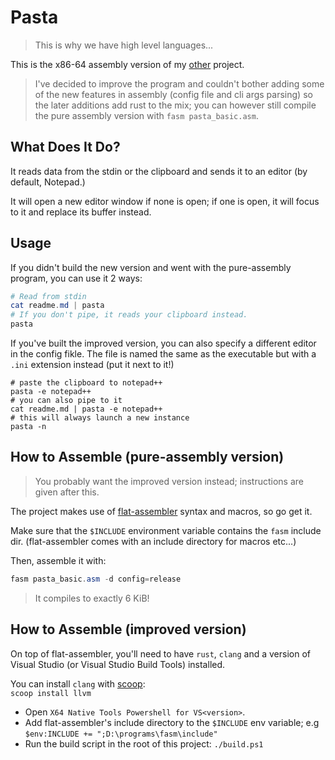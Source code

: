 # Pasta
> This is why we have high level languages...

This is the x86-64 assembly version of my [other](https://github.com/insomnimus/pasta) project.

> I've decided to improve the program and couldn't bother adding some of the new features in assembly (config file and cli args parsing) so the later additions add rust to the mix; you can however still compile the pure assembly version with `fasm pasta_basic.asm`.

## What Does It Do?
It reads data from the stdin  or the clipboard and sends it to an editor (by default, Notepad.)

It will open a new editor window if none is open; if one is open, it will focus to it and replace its buffer instead.

## Usage
If you didn't build the new version and went with the pure-assembly program, you can use it 2 ways:

```powershell
# Read from stdin
cat readme.md | pasta
# If you don't pipe, it reads your clipboard instead.
pasta
```

If you've built the improved version, you can also specify a different editor in the config fikle.
The file is named the same as the executable but with a `.ini` extension instead (put it next to it!)

```
# paste the clipboard to notepad++
pasta -e notepad++
# you can also pipe to it
cat readme.md | pasta -e notepad++
# this will always launch a new instance
pasta -n
```

## How to Assemble (pure-assembly version)
> You probably want the improved version instead; instructions are given after this.

The project makes use of [flat-assembler](https://flatassembler.net) syntax and macros, so go get it.

Make sure that the `$INCLUDE` environment variable contains the `fasm` include dir.
(flat-assembler comes with an include directory for macros etc...)

Then, assemble it with:

```powershell
fasm pasta_basic.asm -d config=release
```

> It compiles to exactly 6 KiB!

## How to Assemble (improved version)
On top of flat-assembler, you'll need to have `rust`, `clang` and a version of Visual Studio (or Visual Studio Build Tools) installed.

You can install `clang` with [scoop](https://github.com/ScoopInstaller/scoop):\
`scoop install llvm`

- Open `X64 Native Tools Powershell for VS<version>`.
- Add flat-assembler's include directory to the `$INCLUDE` env variable; e.g `$env:INCLUDE += ";D:\programs\fasm\include"`
- Run the build script in the root of this project: `./build.ps1`
